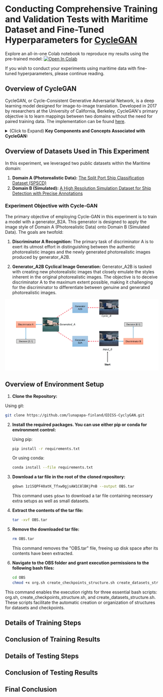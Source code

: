 # Conducting Comprehensive Training and Validation Tests with Maritime Dataset and Fine-Tuned Hyperparameters for [CycleGAN](https://github.com/junyanz/pytorch-CycleGAN-and-pix2pix)

Explore an all-in-one Colab notebook to reproduce my results using the pre-trained model: [![Open In Colab](https://colab.research.google.com/assets/colab-badge.svg)](https://colab.research.google.com/drive/1gn4E-sGde88apPNuxCiONjOaJJ1FrIU7?usp=sharing)

If you wish to conduct your experiments using maritime data with fine-tuned hyperparameters, please continue reading.

## Overview of CycleGAN

CycleGAN, or Cycle-Consistent Generative Adversarial Network, is a deep learning model designed for image-to-image translation. Developed in 2017 by researchers at the University of California, Berkeley, CycleGAN's primary objective is to learn mappings between two domains without the need for paired training data. The implementation can be found [here](https://github.com/junyanz/pytorch-CycleGAN-and-pix2pix).

<details>
  <summary>(Click to Expand) <strong>Key Components and Concepts Associated with CycleGAN:</strong></summary>

1. **Generative Adversarial Networks (GANs):** CycleGAN builds upon the foundation of GANs. This architecture consists of a generator and a discriminator network trained simultaneously through adversarial training. The generator creates realistic-looking data, while the discriminator distinguishes between real and generated data.

2. **Cycle-Consistency:** A distinctive feature of CycleGAN is its emphasis on cycle-consistency. In image translation tasks, cycle-consistency ensures that if an image from domain A is translated to domain B and then back to domain A, it should resemble the original image. This constraint is enforced during training to improve the quality of generated images.

3. **Unpaired Image Translation:** Unlike many other image translation models requiring paired training data, CycleGAN can learn mappings between domains without such pairs. This makes it particularly useful in scenarios where obtaining paired data is challenging or impractical.

4. **Loss Functions:** CycleGAN uses multiple loss functions for effective model training. The adversarial loss encourages the generator to create realistic images, and the cycle-consistency loss enforces consistency between the original and reconstructed images after translation.

5. **Applications:** CycleGAN has been successfully applied to various image translation tasks, such as turning photographs into paintings, converting satellite images to maps, transforming horses into zebras, and more. Its versatility and ability to handle unpaired data make it suitable for a wide range of domains.

</details>

## Overview of Datasets Used in This Experiment

In this experiment, we leveraged two public datasets within the Maritime domain:

1. **Domain A (Photorealistic Data):** [The Split Port Ship Classification Dataset (SPSCD)](https://labs.pfst.hr/maritime-dataset/)
2. **Domain B (Simulated):** [A High Resolution Simulation Dataset for Ship Detection with Precise Annotations](https://research.abo.fi/en/datasets/simuships-a-high-resolution-simulation-dataset-for-ship-detection)

### Experiment Objective with Cycle-GAN

The primary objective of employing Cycle-GAN in this experiment is to train a model with a generator_B2A. This generator is designed to apply the image style of Domain A (Photorealistic Data) onto Domain B (Simulated Data). The goals are twofold:

1. **Discriminator A Recognition:**
   The primary task of discriminator A is to exert its utmost effort in distinguishing between the authentic photorealistic images and the newly generated photorealistic images produced by generator_A2B.

2. **Generator_A2B Cyclical Image Generation:**
   Generator_A2B is tasked with creating new photorealistic images that closely emulate the styles inherent in the original photorealistic images. The objective is to deceive discriminator A to the maximum extent possible, making it challenging for the discriminator to differentiate between genuine and generated photorealistic images.

![Experimental Overview](./imgs/cycleGAN.png)

## Overview of Environment Setup

1. **Clone the Repository:**

  Using git:

   ```bash
   git clone https://github.com/lunapapa-finland/EDISS-CyclyGAN.git
   ```

2. **Install the required packages. You can use either pip or conda for environment control:**

   Using pip:

   ```bash
   pip install -r requirements.txt
   ```

   Or using conda:

   ```bash
   conda install --file requirements.txt
   ```

3. **Download a tar file in the root of the cloned repository:**

   ```bash
   gdown 1z1SQPF40atK_Tfxw0gjsAW1C8lBKjPnB --output OBS.tar
   ```

   This command uses `gdown` to download a tar file containing necessary extra setups as well as small datasets.

4. **Extract the contents of the tar file:**

   ```bash
   tar -xvf OBS.tar
   ```

5. **Remove the downloaded tar file:**

   ```bash
   rm OBS.tar
   ```

   This command removes the "OBS.tar" file, freeing up disk space after its contents have been extracted.

6. **Navigate to the OBS folder and grant execution permissions to the following bash files:**

   ```bash
   cd OBS
   chmod +x org.sh create_checkpoints_structure.sh create_datasets_structure.sh
   ```
  
  This command enables the execution rights for three essential bash scripts: org.sh, create_checkpoints_structure.sh, and create_datasets_structure.sh. These scripts facilitate the automatic creation or organization of structures for datasets and checkpoints.

## Details of Training Steps

## Conclusion of Training Results

## Details of Testing Steps

## Conclusion of Testing Results

## Final Conclusion

